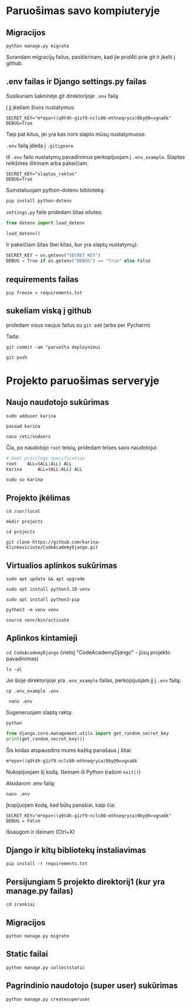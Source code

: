 # Paruošimas savo kompiuteryje

## Migracijos

`python manage.py migrate`

Surandam migracijų failus, pasitikrinam, kad jie prid4ti prie git ir įkelti į github.

## .env failas ir Django settings.py failas

Susikuriam šakninėje git direktorijoje `.env` failą

Į jį įkeliam šiuos nustatymus:

```
SECRET_KEY="m*epo+((q9t4h-g1zf9-nclc80-mthneqryca)0by@9=vgna6k"
DEBUG=True
```

Taip pat kitus, jei yra kas nors slapto mūsų nustatymuose.

`.env` failą įdeda į `.gitignore` 

iš `.env` failo nustatymų pavadinimus perkopijuojam į `.env_example`. Slaptas reikšmes ištrinam arba pakeičiam. 

```
SECRET_KEY="slaptas_raktas"
DEBUG=True
```

Suinstaliuojam python-dotenv biblioteką:

```bash
pip install python-dotenv
```

`settings.py` faile pridedam šitas eilutes:

```python
from dotenv import load_dotenv
```

```python
load_dotenv()
```

Ir pakeičiam šitas (bei kitas, kur yra slaptų nustatymų):

```python
SECRET_KEY = os.getenv("SECRET_KEY")
DEBUG = True if os.getenv("DEBUG") == "True" else False
```

## requirements failas

`pip freeze > requirements.txt`

## sukeliam viską į github

pridedam visus naujus failus su `git add` (arba per Pycharm)

Tada:

```git commit -am "paruošta deploynimui```

```git push```

# Projekto paruošimas serveryje

## Naujo naudotojo sukūrimas

```sudo adduser karina```

```passwd karina```

`nano /etc/sudoers`

Čia, po naudotojo `root` teisių, pridedam teises savo naudotojui:

```bash
# User privilege specification
root    ALL=(ALL:ALL) ALL
karina      ALL=(ALL:ALL) ALL
```

```sudo su karina```

## Projekto įkėlimas

```cd /usr/local```

```mkdir projects```

```cd projects```

```git clone https://github.com/karina-klinkeviciute/CodeAcademyDjango.git```


## Virtualios aplinkos sukūrimas

```sudo apt update && apt upgrade```

```sudo apt install python3.10-venv```

```sudo apt install python3-pip```

```python3 -m venv venv```

```source venv/bin/activate```




## Aplinkos kintamieji

```cd CodeAcademyDjango``` (vietoj "CodeAcademyDjango" - jūsų projekto pavadinimas)

```ls -al```

Jei šioje direktorijoje yra `.env_example` failas, perkopijuojam jį į `.env` failą:

```cp .env_example .env```

``` nano .env```

Sugeneruojam slaptą raktą:

```python```

```python
from django.core.management.utils import get_random_secret_key
print(get_random_secret_key())
```

Šis kodas atspausdins mums kažką panašaus į šitai:

```m*epo+((q9t4h-g1zf9-nclc80-mthneqryca)0by@9=vgna6k```

Nukopijuojam šį kodą. Išeinam iš Python (rašom `exit()`)

Atsidarom .env failą:

`nano .env`

Įkopijuojam kodą, kad būtų panašiai, kaip čia:

```
SECRET_KEY="m*epo+((q9t4h-g1zf9-nclc80-mthneqryca)0by@9=vgna6k"
DEBUG = False
```

Išsaugom ir išeinam (Ctrl+X)


## Django ir kitų bibliotekų instaliavimas


```pip install -r requirements.txt```

## Persijungiam 5 projekto direktorij1 (kur yra manage.py failas)

`cd irankiai`


## Migracijos


`python manage.py migrate`

## Static failai

`python manage.py collectstatic`

## Pagrindinio naudotojo (super user) sukūrimas

  
```python manage.py createsuperuser```


